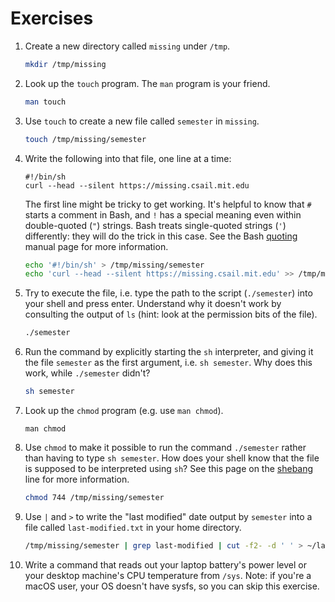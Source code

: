 # Exercises

 1. Create a new directory called `missing` under `/tmp`.
	```sh
	mkdir /tmp/missing
	```
 1. Look up the `touch` program. The `man` program is your friend.
	```sh
	man touch
	```
 1. Use `touch` to create a new file called `semester` in `missing`.
	```sh
	touch /tmp/missing/semester
	```
 1. Write the following into that file, one line at a time:
    ```
    #!/bin/sh
    curl --head --silent https://missing.csail.mit.edu
    ```
    The first line might be tricky to get working. It's helpful to know that
    `#` starts a comment in Bash, and `!` has a special meaning even within
    double-quoted (`"`) strings. Bash treats single-quoted strings (`'`)
    differently: they will do the trick in this case. See the Bash
    [quoting](https://www.gnu.org/software/bash/manual/html_node/Quoting.html)
    manual page for more information.
	```sh
	echo '#!/bin/sh' > /tmp/missing/semester
	echo 'curl --head --silent https://missing.csail.mit.edu' >> /tmp/missing/semester
	```
 1. Try to execute the file, i.e. type the path to the script (`./semester`)
    into your shell and press enter. Understand why it doesn't work by
    consulting the output of `ls` (hint: look at the permission bits of the
    file).
	```sh
	./semester
	```
 1. Run the command by explicitly starting the `sh` interpreter, and giving it
    the file `semester` as the first argument, i.e. `sh semester`. Why does
    this work, while `./semester` didn't?
	```sh
	sh semester
	```
 1. Look up the `chmod` program (e.g. use `man chmod`).
	```
	man chmod
	```
 1. Use `chmod` to make it possible to run the command `./semester` rather than
    having to type `sh semester`. How does your shell know that the file is
    supposed to be interpreted using `sh`? See this page on the
    [shebang](https://en.wikipedia.org/wiki/Shebang_(Unix)) line for more
    information.
	```sh
	chmod 744 /tmp/missing/semester
	```
 1. Use `|` and `>` to write the "last modified" date output by
    `semester` into a file called `last-modified.txt` in your home
    directory.
	```sh
	/tmp/missing/semester | grep last-modified | cut -f2- -d ' ' > ~/last-modified.txt
	```
 1. Write a command that reads out your laptop battery's power level or your
    desktop machine's CPU temperature from `/sys`. Note: if you're a macOS
    user, your OS doesn't have sysfs, so you can skip this exercise.

